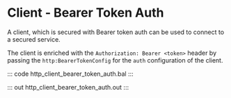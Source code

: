 # Client - Bearer Token Auth

A client, which is secured with Bearer token auth can be used to connect to a secured service.

The client is enriched with the `Authorization: Bearer <token>` header by passing the `http:BearerTokenConfig` for the `auth` configuration of the client.

::: code http_client_bearer_token_auth.bal :::

::: out http_client_bearer_token_auth.out :::